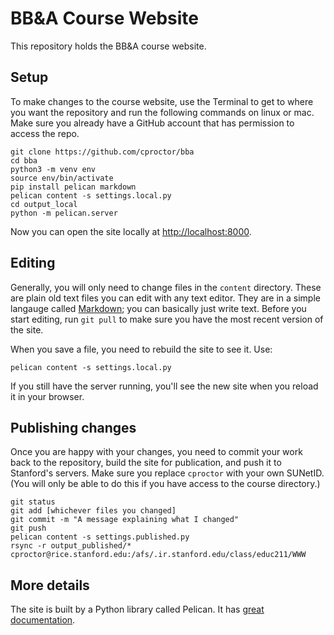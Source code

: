 # BB&A Course Website

This repository holds the BB&A course website. 

## Setup

To make changes to the course website, use the Terminal to get to where you want the repository and 
run the following commands on linux or mac. Make sure you already have a GitHub account that has
permission to access the repo.

    git clone https://github.com/cproctor/bba
    cd bba
    python3 -m venv env
    source env/bin/activate
    pip install pelican markdown
    pelican content -s settings.local.py
    cd output_local
    python -m pelican.server

Now you can open the site locally at [http://localhost:8000](http://localhost:8000).

## Editing

Generally, you will only need to change files in the `content` directory. These are plain old text 
files you can edit with any text editor. They are in a simple langauge called 
[Markdown](https://guides.github.com/pdfs/markdown-cheatsheet-online.pdf); 
you can basically just write text. Before you start editing, run `git pull` to make sure you 
have the most recent version of the site.

When you save a file, you need to rebuild the site to see it. Use:

    pelican content -s settings.local.py

If you still have the server running, you'll see the new site when you reload it in your browser.

## Publishing changes

Once you are happy with your changes, you need to commit your work back to the repository, 
build the site for publication, and push it to Stanford's servers. Make sure you replace `cproctor`
with your own SUNetID. (You will only be able to do this if you have access to the course directory.)

    git status
    git add [whichever files you changed]
    git commit -m "A message explaining what I changed"
    git push
    pelican content -s settings.published.py
    rsync -r output_published/* cproctor@rice.stanford.edu:/afs/.ir.stanford.edu/class/educ211/WWW

## More details

The site is built by a Python library called Pelican. It has [great documentation](http://docs.getpelican.com/en/stable/index.html). 

